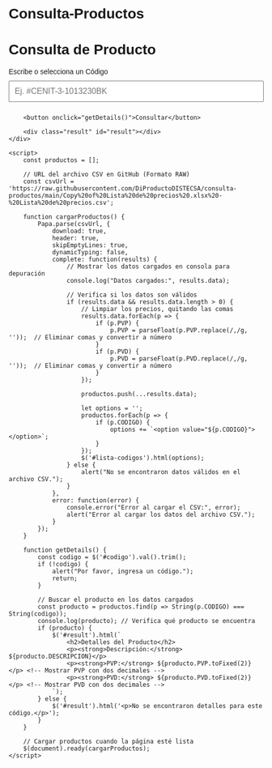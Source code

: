 # Consulta-Productos
<!DOCTYPE html>
<html lang="es">
<head>
    <meta charset="UTF-8">
    <meta name="viewport" content="width=device-width, initial-scale=1.0">
    <title>Consulta de Productos</title>
    <script src="https://code.jquery.com/jquery-3.6.0.min.js"></script>
    <script src="https://cdnjs.cloudflare.com/ajax/libs/PapaParse/5.3.2/papaparse.min.js"></script>
    <style>
        body { font-family: Arial, sans-serif; margin: 20px; }
        .container { max-width: 600px; margin: 0 auto; }
        input, button { padding: 10px; margin: 10px 0; width: 100%; font-size: 16px; }
        .result { margin-top: 20px; }
    </style>
</head>
<body>
    <div class="container">
        <h1>Consulta de Producto</h1>
        <label for="codigo">Escribe o selecciona un Código</label>
        <input list="lista-codigos" id="codigo" name="codigo" placeholder="Ej. #CENIT-3-1013230BK">
        <datalist id="lista-codigos"></datalist>

        <button onclick="getDetails()">Consultar</button>

        <div class="result" id="result"></div>
    </div>

    <script>
        const productos = [];

        // URL del archivo CSV en GitHub (Formato RAW)
        const csvUrl = 'https://raw.githubusercontent.com/DiProductoDISTECSA/consulta-productos/main/Copy%20of%20Lista%20de%20precios%20.xlsx%20-%20Lista%20de%20precios.csv';

        function cargarProductos() {
            Papa.parse(csvUrl, {
                download: true,
                header: true,
                skipEmptyLines: true,
                dynamicTyping: false,
                complete: function(results) {
                    // Mostrar los datos cargados en consola para depuración
                    console.log("Datos cargados:", results.data);

                    // Verifica si los datos son válidos
                    if (results.data && results.data.length > 0) {
                        // Limpiar los precios, quitando las comas
                        results.data.forEach(p => {
                            if (p.PVP) {
                                p.PVP = parseFloat(p.PVP.replace(/,/g, ''));  // Eliminar comas y convertir a número
                            }
                            if (p.PVD) {
                                p.PVD = parseFloat(p.PVD.replace(/,/g, ''));  // Eliminar comas y convertir a número
                            }
                        });

                        productos.push(...results.data);

                        let options = '';
                        productos.forEach(p => {
                            if (p.CODIGO) {
                                options += `<option value="${p.CODIGO}"></option>`;
                            }
                        });
                        $('#lista-codigos').html(options);
                    } else {
                        alert("No se encontraron datos válidos en el archivo CSV.");
                    }
                },
                error: function(error) {
                    console.error("Error al cargar el CSV:", error);
                    alert("Error al cargar los datos del archivo CSV.");
                }
            });
        }

        function getDetails() {
            const codigo = $('#codigo').val().trim();
            if (!codigo) {
                alert("Por favor, ingresa un código.");
                return;
            }

            // Buscar el producto en los datos cargados
            const producto = productos.find(p => String(p.CODIGO) === String(codigo));
            console.log(producto); // Verifica qué producto se encuentra
            if (producto) {
                $('#result').html(`
                    <h2>Detalles del Producto</h2>
                    <p><strong>Descripción:</strong> ${producto.DESCRIPCION}</p>
                    <p><strong>PVP:</strong> ${producto.PVP.toFixed(2)}</p> <!-- Mostrar PVP con dos decimales -->
                    <p><strong>PVD:</strong> ${producto.PVD.toFixed(2)}</p> <!-- Mostrar PVD con dos decimales -->
                `);
            } else {
                $('#result').html('<p>No se encontraron detalles para este código.</p>');
            }
        }

        // Cargar productos cuando la página esté lista
        $(document).ready(cargarProductos);
    </script>
</body>
</html>
